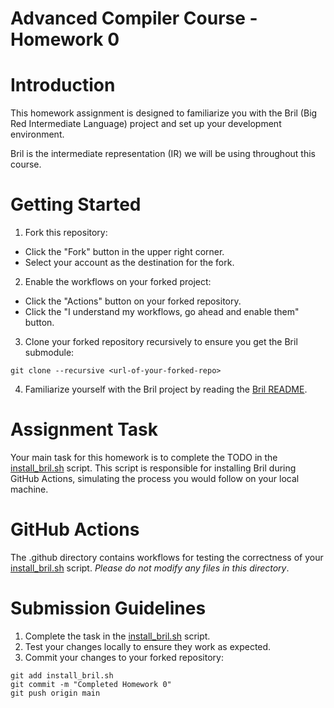 Advanced Compiler Course - Homework 0
=======

# Introduction
This homework assignment is designed to familiarize you with the Bril (Big Red Intermediate Language) project and set up your development environment. 

Bril is the intermediate representation (IR) we will be using throughout this course.

# Getting Started

1. Fork this repository:

- Click the "Fork" button in the upper right corner.
- Select your account as the destination for the fork.

2. Enable the workflows on your forked project:

- Click the "Actions" button on your forked repository.
- Click the "I understand my workflows, go ahead and enable them" button.

3. Clone your forked repository recursively to ensure you get the Bril submodule:

```=sh
git clone --recursive <url-of-your-forked-repo>
```

4. Familiarize yourself with the Bril project by reading the [Bril README](https://github.com/sampsyo/bril/blob/4029dd7b6440074bc4dd5557022848ef378f978a/README.md).

# Assignment Task

Your main task for this homework is to complete the TODO in the [install_bril.sh](install_bril.sh) script.
This script is responsible for installing Bril during GitHub Actions, simulating the process you would follow on your local machine.

# GitHub Actions

The .github directory contains workflows for testing the correctness of your [install_bril.sh](install_bril.sh) script.
*Please do not modify any files in this directory*.

# Submission Guidelines

1. Complete the task in the [install_bril.sh](install_bril.sh) script.
2. Test your changes locally to ensure they work as expected.
3. Commit your changes to your forked repository:

```=sh
git add install_bril.sh
git commit -m "Completed Homework 0"
git push origin main
```

[gitsubm]: https://git-scm.com/book/en/v2/Git-Tools-Submodules
[brilreadme]: https://github.com/sampsyo/bril/tree/4029dd7b6440074bc4dd5557022848ef378f978a
